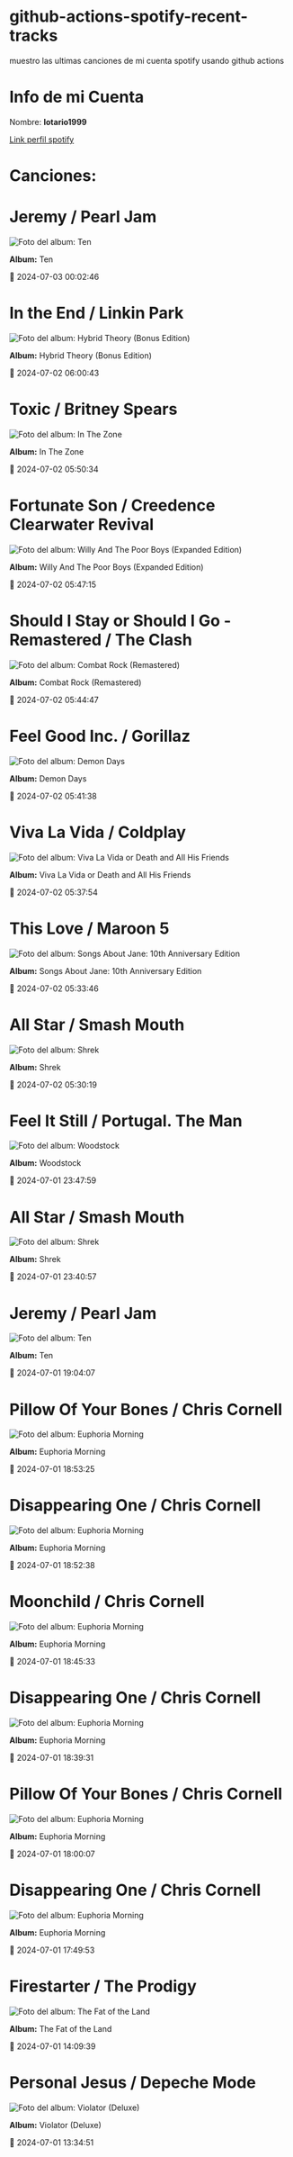 

# github-actions-spotify-recent-tracks        

muestro las ultimas canciones de mi cuenta spotify usando github actions

# Info de mi Cuenta
Nombre: **lotario1999**

[Link perfil spotify](https://open.spotify.com/user/lotario1999)

# Canciones:



# **Jeremy** / Pearl Jam

![Foto del album: Ten](https://i.scdn.co/image/ab67616d00001e02d400d27cba05bb0545533864)

**Album:** Ten

📅 2024-07-03 00:02:46


# **In the End** / Linkin Park

![Foto del album: Hybrid Theory (Bonus Edition)](https://i.scdn.co/image/ab67616d00001e02e2f039481babe23658fc719a)

**Album:** Hybrid Theory (Bonus Edition)

📅 2024-07-02 06:00:43


# **Toxic** / Britney Spears

![Foto del album: In The Zone](https://i.scdn.co/image/ab67616d00001e02efc6988972cb04105f002cd4)

**Album:** In The Zone

📅 2024-07-02 05:50:34


# **Fortunate Son** / Creedence Clearwater Revival

![Foto del album: Willy And The Poor Boys (Expanded Edition)](https://i.scdn.co/image/ab67616d00001e029f39192f9f8ca1c90847b3e5)

**Album:** Willy And The Poor Boys (Expanded Edition)

📅 2024-07-02 05:47:15


# **Should I Stay or Should I Go - Remastered** / The Clash

![Foto del album: Combat Rock (Remastered)](https://i.scdn.co/image/ab67616d00001e0225a4df452a3c42ccc2e9288b)

**Album:** Combat Rock (Remastered)

📅 2024-07-02 05:44:47


# **Feel Good Inc.** / Gorillaz

![Foto del album: Demon Days](https://i.scdn.co/image/ab67616d00001e0219d85a472f328a6ed9b704cf)

**Album:** Demon Days

📅 2024-07-02 05:41:38


# **Viva La Vida** / Coldplay

![Foto del album: Viva La Vida or Death and All His Friends](https://i.scdn.co/image/ab67616d00001e02e21cc1db05580b6f2d2a3b6e)

**Album:** Viva La Vida or Death and All His Friends

📅 2024-07-02 05:37:54


# **This Love** / Maroon 5

![Foto del album: Songs About Jane: 10th Anniversary Edition](https://i.scdn.co/image/ab67616d00001e0292f2d790c6a97b195f66d51e)

**Album:** Songs About Jane: 10th Anniversary Edition

📅 2024-07-02 05:33:46


# **All Star** / Smash Mouth

![Foto del album: Shrek](https://i.scdn.co/image/ab67616d00001e026608b12a4cbbb2ab179c7738)

**Album:** Shrek

📅 2024-07-02 05:30:19


# **Feel It Still** / Portugal. The Man

![Foto del album: Woodstock](https://i.scdn.co/image/ab67616d00001e02af52c228c9619ff6298b08cd)

**Album:** Woodstock

📅 2024-07-01 23:47:59


# **All Star** / Smash Mouth

![Foto del album: Shrek](https://i.scdn.co/image/ab67616d00001e026608b12a4cbbb2ab179c7738)

**Album:** Shrek

📅 2024-07-01 23:40:57


# **Jeremy** / Pearl Jam

![Foto del album: Ten](https://i.scdn.co/image/ab67616d00001e02d400d27cba05bb0545533864)

**Album:** Ten

📅 2024-07-01 19:04:07


# **Pillow Of Your Bones** / Chris Cornell

![Foto del album: Euphoria Morning](https://i.scdn.co/image/ab67616d00001e02bd74dc1cdeeb5c4b57945cab)

**Album:** Euphoria Morning

📅 2024-07-01 18:53:25


# **Disappearing One** / Chris Cornell

![Foto del album: Euphoria Morning](https://i.scdn.co/image/ab67616d00001e02bd74dc1cdeeb5c4b57945cab)

**Album:** Euphoria Morning

📅 2024-07-01 18:52:38


# **Moonchild** / Chris Cornell

![Foto del album: Euphoria Morning](https://i.scdn.co/image/ab67616d00001e02bd74dc1cdeeb5c4b57945cab)

**Album:** Euphoria Morning

📅 2024-07-01 18:45:33


# **Disappearing One** / Chris Cornell

![Foto del album: Euphoria Morning](https://i.scdn.co/image/ab67616d00001e02bd74dc1cdeeb5c4b57945cab)

**Album:** Euphoria Morning

📅 2024-07-01 18:39:31


# **Pillow Of Your Bones** / Chris Cornell

![Foto del album: Euphoria Morning](https://i.scdn.co/image/ab67616d00001e02bd74dc1cdeeb5c4b57945cab)

**Album:** Euphoria Morning

📅 2024-07-01 18:00:07


# **Disappearing One** / Chris Cornell

![Foto del album: Euphoria Morning](https://i.scdn.co/image/ab67616d00001e02bd74dc1cdeeb5c4b57945cab)

**Album:** Euphoria Morning

📅 2024-07-01 17:49:53


# **Firestarter** / The Prodigy

![Foto del album: The Fat of the Land](https://i.scdn.co/image/ab67616d00001e028688e410538bc27972791f4c)

**Album:** The Fat of the Land

📅 2024-07-01 14:09:39


# **Personal Jesus** / Depeche Mode

![Foto del album: Violator (Deluxe)](https://i.scdn.co/image/ab67616d00001e02234bbbad4dce31cd2950af3e)

**Album:** Violator (Deluxe)

📅 2024-07-01 13:34:51
